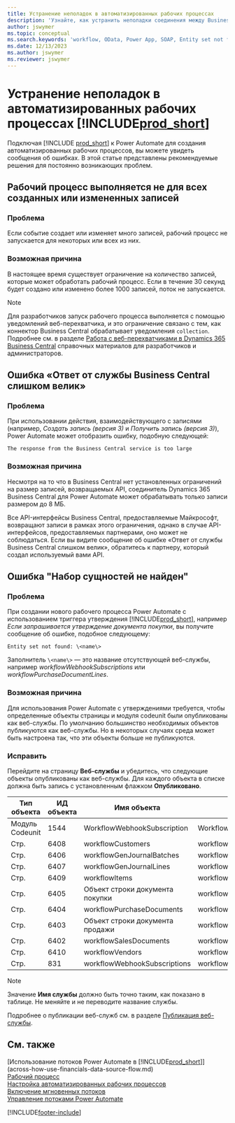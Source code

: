 ```yaml
---
title: Устранение неполадок в автоматизированных рабочих процессах
description: 'Узнайте, как устранить неполадки соединения между Business Central и Power Automate, когда вы создаете автоматизированный рабочий процесс.'
author: jswymer
ms.topic: conceptual
ms.search.keywords: 'workflow, OData, Power App, SOAP, Entity set not found, workflowWebhookSubscriptions, Power Automate,'
ms.date: 12/13/2023
ms.author: jswymer
ms.reviewer: jswymer
---
```


# <a name="troubleshoot-your--automated-workflows"></a>Устранение неполадок в автоматизированных рабочих процессах [!INCLUDE[prod_short](includes/prod_short.md)]

Подключая [!INCLUDE [prod_short](includes/prod_short.md)] к Power Automate для создания автоматизированных рабочих процессов, вы можете увидеть сообщения об ошибках. В этой статье представлены рекомендуемые решения для постоянно возникающих проблем.

## <a name="flow-doesnt-run-on-all-records-created-or-changed"></a>Рабочий процесс выполняется не для всех созданных или измененных записей

### <a name="problem"></a>Проблема

Если событие создает или изменяет много записей, рабочий процесс не запускается для некоторых или всех из них.

### <a name="possible-cause"></a>Возможная причина

В настоящее время существует ограничение на количество записей, которые может обработать рабочий процесс. Если в течение 30 секунд будет создано или изменено более 1000 записей, поток не запускается.

> [!NOTE]
> Для разработчиков запуск рабочего процесса выполняется с помощью уведомлений веб-перехватчика, и это ограничение связано с тем, как коннектор Business Central обрабатывает уведомления `collection`. Подробнее см. в разделе [Работа с веб-перехватчиками в Dynamics 365 Business Central](/dynamics365/business-central/dev-itpro/api-reference/v2.0/dynamics-subscriptions#notes-for-power-automate-flows) справочных материалов для разработчиков и администраторов.

## <a name="the-response-from-the-business-central-service-is-too-large-error"></a>Ошибка «Ответ от службы Business Central слишком велик»

### <a name="problem-1"></a>Проблема

При использовании действия, взаимодействующего с записями (например, *Создать запись (версия 3)* и *Получить запись (версия 3)*), Power Automate может отобразить ошибку, подобную следующей:

`The response from the Business Central service is too large`

### <a name="possible-cause-1"></a>Возможная причина

Несмотря на то что в Business Central нет установленных ограничений на размер записей, возвращаемых API, соединитель Dynamics 365 Business Central для Power Automate может обрабатывать только записи размером до 8 МБ.

Все API-интерфейсы Business Central, предоставляемые Майкрософт, возвращают записи в рамках этого ограничения, однако в случае API-интерфейсов, предоставляемых партнерами, оно может не соблюдаться. Если вы видите сообщение об ошибке «Ответ от службы Business Central слишком велик», обратитесь к партнеру, который создал используемый вами API.

## <a name="entity-set-not-found-error"></a>Ошибка "Набор сущностей не найден"

### <a name="problem-2"></a>Проблема

При создании нового рабочего процесса Power Automate с использованием триггера утверждения [!INCLUDE[prod_short](includes/prod_short.md)], например *Если запрашивается утверждение документа покупки*, вы получите сообщение об ошибке, подобное следующему:

`Entity set not found: \<name\>`

Заполнитель `\<name\>` — это название отсутствующей веб-службы, например *workflowWebhookSubscriptions* или *workflowPurchaseDocumentLines*.

### <a name="possible-cause-2"></a>Возможная причина

Для использования Power Automate с утверждениями требуется, чтобы определенные объекты страницы и модуля codeunit были опубликованы как веб-службы. По умолчанию большинство необходимых объектов публикуются как веб-службы. Но в некоторых случаях среда может быть настроена так, что эти объекты больше не публикуются.

### <a name="fix"></a>Исправить

Перейдите на страницу **Веб-службы** и убедитесь, что следующие объекты опубликованы как веб-службы. Для каждого объекта в списке должна быть запись с установленным флажком **Опубликовано**.  

| Тип объекта | ИД объекта | Имя объекта | Имя службы |
|--|--|--|--|
| Модуль Codeunit | 1544 | WorkflowWebhookSubscription | WorkflowActionResponse |
| Стр. | 6408 | workflowCustomers | workflowCustomers |
| Стр. | 6406 | workflowGenJournalBatches | workflowGenJournalBatches |
| Стр. | 6407 | workflowGenJournalLines | workflowGenJournalLines |
| Стр. | 6409 | workflowItems | workflowItems |
| Стр. | 6405 | Объект строки документа покупки | workflowPurchaseDocumentLines |
| Стр. | 6404 | workflowPurchaseDocuments | workflowPurchaseDocuments |
| Стр. | 6403 | Объект строки документа продажи | workflowSalesDocumentLines |
| Стр. | 6402 | workflowSalesDocuments | workflowSalesDocuments |
| Стр. | 6410 | workflowVendors | workflowVendors |
| Стр. | 831 | workflowWebhookSubscriptions | workflowWebhookSubscriptions |

> [!NOTE]
> Значение **Имя службы** должно быть точно таким, как показано в таблице. Не меняйте и не переводите название службы.

Подробнее о публикации веб-служб см. в разделе [Публикация веб-службы](across-how-publish-web-service.md).

## <a name="see-also"></a>См. также

[Использование потоков Power Automate в [!INCLUDE[prod_short](includes/prod_short.md)]](across-how-use-financials-data-source-flow.md)  
[Рабочий процесс](across-workflow.md)  
[Настройка автоматизированных рабочих процессов](/dynamics365/business-central/dev-itpro/powerplatform/automate-workflows)  
[Включение мгновенных потоков](/dynamics365/business-central/dev-itpro/powerplatform/instant-flows)  
[Управление потоками Power Automate](/dynamics365/business-central/dev-itpro/powerplatform/manage-power-automate-flows)  

[!INCLUDE[footer-include](includes/footer-banner.md)]
